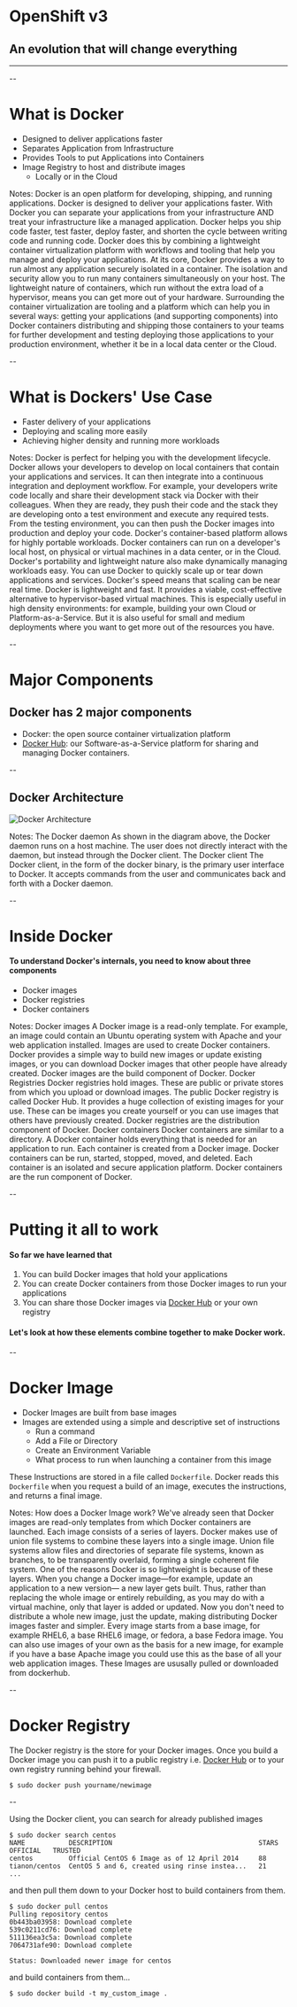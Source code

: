 # OpenShift v3

## An evolution that will change everything

---

<!-- .slide: data-background="../images/docker/docker-wallpaper-grey.jpg" -->

--

# What is Docker

* Designed to deliver applications faster
* Separates Application from Infrastructure
* Provides Tools to put Applications into Containers
* Image Registry to host and distribute images
  * Locally or in the Cloud

Notes: Docker is an open platform for developing, shipping, and running applications. Docker is designed to deliver your applications faster. With Docker you can separate your applications from your infrastructure AND treat your infrastructure like a managed application. Docker helps you ship code faster, test faster, deploy faster, and shorten the cycle between writing code and running code.
Docker does this by combining a lightweight container virtualization platform with workflows and tooling that help you manage and deploy your applications.
At its core, Docker provides a way to run almost any application securely isolated in a container. The isolation and security allow you to run many containers simultaneously on your host. The lightweight nature of containers, which run without the extra load of a hypervisor, means you can get more out of your hardware.
Surrounding the container virtualization are tooling and a platform which can help you in several ways:
getting your applications (and supporting components) into Docker containers
distributing and shipping those containers to your teams for further development and testing
deploying those applications to your production environment, whether it be in a local data center or the Cloud.

--

# What is Dockers' Use Case

* Faster delivery of your applications
* Deploying and scaling more easily
* Achieving higher density and running more workloads

Notes: Docker is perfect for helping you with the development lifecycle. Docker allows your developers to develop on local containers that contain your applications and services. It can then integrate into a continuous integration and deployment workflow.
For example, your developers write code locally and share their development stack via Docker with their colleagues. When they are ready, they push their code and the stack they are developing onto a test environment and execute any required tests. From the testing environment, you can then push the Docker images into production and deploy your code.
Docker's container-based platform allows for highly portable workloads. Docker containers can run on a developer's local host, on physical or virtual machines in a data center, or in the Cloud.
Docker's portability and lightweight nature also make dynamically managing workloads easy. You can use Docker to quickly scale up or tear down applications and services. Docker's speed means that scaling can be near real time.
Docker is lightweight and fast. It provides a viable, cost-effective alternative to hypervisor-based virtual machines. This is especially useful in high density environments: for example, building your own Cloud or Platform-as-a-Service. But it is also useful for small and medium deployments where you want to get more out of the resources you have.

--

# Major Components

## Docker has 2 major components

* Docker: the open source container virtualization platform
* [Docker Hub](https://hub.docker.com/): our Software-as-a-Service platform for sharing and managing Docker containers.

--

## Docker Architecture

![Docker Architecture](../images/docker/architecture.svg) <!-- .element: class="stretch" -->

Notes:
The Docker daemon
As shown in the diagram above, the Docker daemon runs on a host machine. The user does not directly interact with the daemon, but instead through the Docker client.
The Docker client
The Docker client, in the form of the docker binary, is the primary user interface to Docker. It accepts commands from the user and communicates back and forth with a Docker daemon.

--

# Inside Docker

#### To understand Docker's internals, you need to know about three components

- Docker images
- Docker registries
- Docker containers

Notes:
Docker images
A Docker image is a read-only template. For example, an image could contain an Ubuntu operating system with Apache and your web application installed. Images are used to create Docker containers. Docker provides a simple way to build new images or update existing images, or you can download Docker images that other people have already created. Docker images are the build component of Docker.
Docker Registries
Docker registries hold images. These are public or private stores from which you upload or download images. The public Docker registry is called Docker Hub. It provides a huge collection of existing images for your use. These can be images you create yourself or you can use images that others have previously created. Docker registries are the distribution component of Docker.
Docker containers
Docker containers are similar to a directory. A Docker container holds everything that is needed for an application to run. Each container is created from a Docker image. Docker containers can be run, started, stopped, moved, and deleted. Each container is an isolated and secure application platform. Docker containers are the run component of Docker.

--

# Putting it all to work

#### So far we have learned that

1. You can build Docker images that hold your applications
2. You can create Docker containers from those Docker images to run your applications
3. You can share those Docker images via [Docker Hub](https://hub.docker.com/) or your own registry

#### Let's look at how these elements combine together to make Docker work. <!-- .element: class="fragment" data-fragment-index="1" -->

--

# Docker Image

- Docker Images are built from base images
- Images are extended using a simple and descriptive set of instructions
  - Run a command
  - Add a File or Directory
  - Create an Environment Variable
  - What process to run when launching a container from this image

These Instructions are stored in a file called `Dockerfile`. Docker reads this `Dockerfile` when you request a build of an image, executes the instructions, and returns a final image. <!-- .element: style="padding-top: 25px" -->

Notes:
How does a Docker Image work?
We've already seen that Docker images are read-only templates from which Docker containers are launched. Each image consists of a series of layers. Docker makes use of union file systems to combine these layers into a single image. Union file systems allow files and directories of separate file systems, known as branches, to be transparently overlaid, forming a single coherent file system.
One of the reasons Docker is so lightweight is because of these layers. When you change a Docker image—for example, update an application to a new version— a new layer gets built. Thus, rather than replacing the whole image or entirely rebuilding, as you may do with a virtual machine, only that layer is added or updated. Now you don't need to distribute a whole new image, just the update, making distributing Docker images faster and simpler.
Every image starts from a base image, for example RHEL6, a base RHEL6 image, or fedora, a base Fedora image. You can also use images of your own as the basis for a new image, for example if you have a base Apache image you could use this as the base of all your web application images.
These Images are ususally pulled or downloaded from dockerhub.

--

# Docker Registry

The Docker registry is the store for your Docker images. Once you build a Docker image you can push it to a public registry i.e. [Docker Hub](https://hub.docker.com/) or to your own registry running behind your firewall.

```
$ sudo docker push yourname/newimage
```
--

Using the Docker client, you can search for already published images

```
$ sudo docker search centos
NAME           DESCRIPTION                                     STARS     OFFICIAL   TRUSTED
centos         Official CentOS 6 Image as of 12 April 2014     88
tianon/centos  CentOS 5 and 6, created using rinse instea...   21
...
```

and then pull them down to your Docker host to build containers from them.

```
$ sudo docker pull centos
Pulling repository centos
0b443ba03958: Download complete
539c0211cd76: Download complete
511136ea3c5a: Download complete
7064731afe90: Download complete

Status: Downloaded newer image for centos
```

and build containers from them...

```
$ sudo docker build -t my_custom_image .
```
